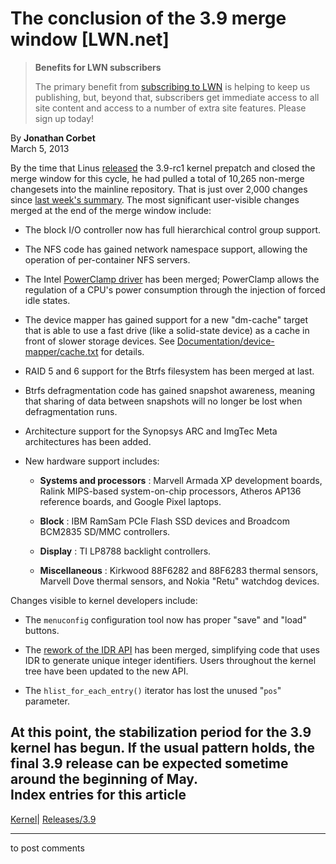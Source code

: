 # The conclusion of the 3.9 merge window [LWN.net]

> **Benefits for LWN subscribers**
> 
> The primary benefit from [subscribing to LWN](/Promo/nst-nag5/subscribe) is helping to keep us publishing, but, beyond that, subscribers get immediate access to all site content and access to a number of extra site features. Please sign up today! 

By **Jonathan Corbet**  
March 5, 2013 

By the time that Linus [released](/Articles/540993/) the 3.9-rc1 kernel prepatch and closed the merge window for this cycle, he had pulled a total of 10,265 non-merge changesets into the mainline repository. That is just over 2,000 changes since [last week's summary](/Articles/539892/). The most significant user-visible changes merged at the end of the merge window include: 

  * The block I/O controller now has full hierarchical control group support. 

  * The NFS code has gained network namespace support, allowing the operation of per-container NFS servers. 

  * The Intel [PowerClamp driver](/Articles/528124/) has been merged; PowerClamp allows the regulation of a CPU's power consumption through the injection of forced idle states. 

  * The device mapper has gained support for a new "dm-cache" target that is able to use a fast drive (like a solid-state device) as a cache in front of slower storage devices. See [Documentation/device-mapper/cache.txt](/Articles/540996/) for details. 

  * RAID 5 and 6 support for the Btrfs filesystem has been merged at last. 

  * Btrfs defragmentation code has gained snapshot awareness, meaning that sharing of data between snapshots will no longer be lost when defragmentation runs. 

  * Architecture support for the Synopsys ARC and ImgTec Meta architectures has been added. 

  * New hardware support includes: 

    * **Systems and processors** : Marvell Armada XP development boards, Ralink MIPS-based system-on-chip processors, Atheros AP136 reference boards, and Google Pixel laptops. 

    * **Block** : IBM RamSam PCIe Flash SSD devices and Broadcom BCM2835 SD/MMC controllers. 

    * **Display** : TI LP8788 backlight controllers. 

    * **Miscellaneous** : Kirkwood 88F6282 and 88F6283 thermal sensors, Marvell Dove thermal sensors, and Nokia "Retu" watchdog devices. 




Changes visible to kernel developers include: 

  * The `menuconfig` configuration tool now has proper "save" and "load" buttons. 

  * The [rework of the IDR API](/Articles/536293/) has been merged, simplifying code that uses IDR to generate unique integer identifiers. Users throughout the kernel tree have been updated to the new API. 

  * The `hlist_for_each_entry()` iterator has lost the unused "`pos`" parameter. 




At this point, the stabilization period for the 3.9 kernel has begun. If the usual pattern holds, the final 3.9 release can be expected sometime around the beginning of May.  
Index entries for this article  
---  
[Kernel](/Kernel/Index)| [Releases/3.9](/Kernel/Index#Releases-3.9)  
  


* * *

to post comments 
